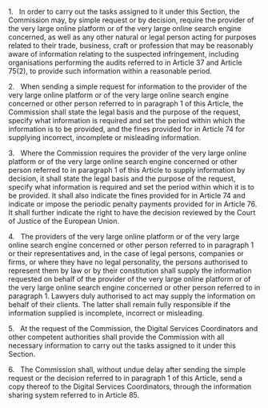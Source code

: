 1.   In order to carry out the tasks assigned to it under this Section, the Commission may, by simple request or by decision, require the provider of the very large online platform or of the very large online search engine concerned, as well as any other natural or legal person acting for purposes related to their trade, business, craft or profession that may be reasonably aware of information relating to the suspected infringement, including organisations performing the audits referred to in Article 37 and Article 75(2), to provide such information within a reasonable period.

2.   When sending a simple request for information to the provider of the very large online platform or of the very large online search engine concerned or other person referred to in paragraph 1 of this Article, the Commission shall state the legal basis and the purpose of the request, specify what information is required and set the period within which the information is to be provided, and the fines provided for in Article 74 for supplying incorrect, incomplete or misleading information.

3.   Where the Commission requires the provider of the very large online platform or of the very large online search engine concerned or other person referred to in paragraph 1 of this Article to supply information by decision, it shall state the legal basis and the purpose of the request, specify what information is required and set the period within which it is to be provided. It shall also indicate the fines provided for in Article 74 and indicate or impose the periodic penalty payments provided for in Article 76. It shall further indicate the right to have the decision reviewed by the Court of Justice of the European Union.

4.   The providers of the very large online platform or of the very large online search engine concerned or other person referred to in paragraph 1 or their representatives and, in the case of legal persons, companies or firms, or where they have no legal personality, the persons authorised to represent them by law or by their constitution shall supply the information requested on behalf of the provider of the very large online platform or of the very large online search engine concerned or other person referred to in paragraph 1. Lawyers duly authorised to act may supply the information on behalf of their clients. The latter shall remain fully responsible if the information supplied is incomplete, incorrect or misleading.

5.   At the request of the Commission, the Digital Services Coordinators and other competent authorities shall provide the Commission with all necessary information to carry out the tasks assigned to it under this Section.

6.   The Commission shall, without undue delay after sending the simple request or the decision referred to in paragraph 1 of this Article, send a copy thereof to the Digital Services Coordinators, through the information sharing system referred to in Article 85.